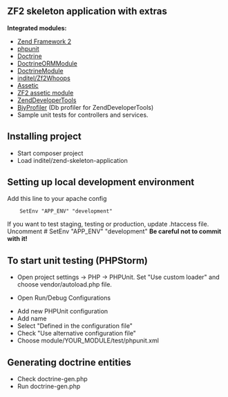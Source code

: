 ZF2 skeleton application with extras
----------------------------------------

**Integrated modules:**
* [Zend Framework 2](http://framework.zend.com/)
* [phpunit](http://phpunit.de/)
* [Doctrine](http://doctrine-project.org/)
* [DoctrineORMModule](https://github.com/doctrine/DoctrineORMModule)
* [DoctrineModule](https://github.com/doctrine/DoctrineModule)
* [inditel/Zf2Whoops](https://github.com/inditel/zf2-whoops)
* [Assetic](https://github.com/kriswallsmith/assetic)
* [ZF2 assetic module](https://github.com/widmogrod/zf2-assetic-module)
* [ZendDeveloperTools](https://github.com/zendframework/ZendDeveloperTools)
* [BjyProfiler](https://github.com/bjyoungblood/BjyProfiler) (Db profiler for ZendDeveloperTools)
* Sample unit tests for controllers and services.


Installing project
----------------------------------------

* Start composer project
* Load inditel/zend-skeleton-application


Setting up local development environment
----------------------------------------

Add this line to your apache config

        SetEnv "APP_ENV" "development"

If you want to test staging, testing or production, update .htaccess file.
Uncomment
        # SetEnv "APP_ENV" "development"
**Be careful not to commit with it!**


To start unit testing (PHPStorm)
--------------------------------

* Open project settings -> PHP -> PHPUnit.
Set "Use custom loader" and choose vendor/autoload.php file.

* Open Run/Debug Configurations
 - Add new PHPUnit configuration
 - Add name
 - Select "Defined in the configuration file"
 - Check "Use alternative configuration file"
 - Choose module/YOUR_MODULE/test/phpunit.xml


Generating doctrine entities
----------------------------

* Check doctrine-gen.php
* Run doctrine-gen.php